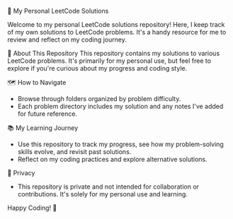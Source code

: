 🚀 My Personal LeetCode Solutions

Welcome to my personal LeetCode solutions repository! Here, I keep track of my own solutions to LeetCode problems. It's a handy resource for me to review and reflect on my coding journey.

📖 About This Repository
This repository contains my solutions to various LeetCode problems. It's primarily for my personal use, but feel free to explore if you're curious about my progress and coding style.

🗺️ How to Navigate
- Browse through folders organized by problem difficulty.
- Each problem directory includes my solution and any notes I've added for future reference.

📚 My Learning Journey
- Use this repository to track my progress, see how my problem-solving skills evolve, and revisit past solutions.
- Reflect on my coding practices and explore alternative solutions.

🔐 Privacy
- This repository is private and not intended for collaboration or contributions. It's solely for my personal use and learning.

Happy Coding! 🚀
